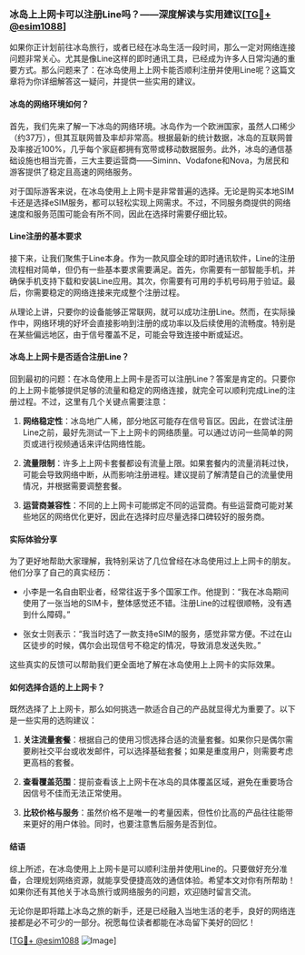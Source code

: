 ### 冰岛上上网卡可以注册Line吗？——深度解读与实用建议[[TG💪+ @esim1088](https://t.me/s/esim1088)]

如果你正计划前往冰岛旅行，或者已经在冰岛生活一段时间，那么一定对网络连接问题非常关心。尤其是像Line这样的即时通讯工具，已经成为许多人日常沟通的重要方式。那么问题来了：在冰岛使用上上网卡能否顺利注册并使用Line呢？这篇文章将为你详细解答这一疑问，并提供一些实用的建议。

#### 冰岛的网络环境如何？

首先，我们先来了解一下冰岛的网络环境。冰岛作为一个欧洲国家，虽然人口稀少（约37万），但其互联网普及率却非常高。根据最新的统计数据，冰岛的互联网普及率接近100%，几乎每个家庭都拥有宽带或移动数据服务。此外，冰岛的通信基础设施也相当完善，三大主要运营商——Siminn、Vodafone和Nova，为居民和游客提供了稳定且高速的网络服务。

对于国际游客来说，在冰岛使用上上网卡是非常普遍的选择。无论是购买本地SIM卡还是选择eSIM服务，都可以轻松实现上网需求。不过，不同服务商提供的网络速度和服务范围可能会有所不同，因此在选择时需要仔细比较。

#### Line注册的基本要求

接下来，让我们聚焦于Line本身。作为一款风靡全球的即时通讯软件，Line的注册流程相对简单，但仍有一些基本要求需要满足。首先，你需要有一部智能手机，并确保手机支持下载和安装Line应用。其次，你需要有可用的手机号码用于验证。最后，你需要稳定的网络连接来完成整个注册过程。

从理论上讲，只要你的设备能够正常联网，就可以成功注册Line。然而，在实际操作中，网络环境的好坏会直接影响到注册的成功率以及后续使用的流畅度。特别是在某些偏远地区，由于信号覆盖不足，可能会导致连接中断或延迟。

#### 冰岛上上网卡是否适合注册Line？

回到最初的问题：在冰岛使用上上网卡是否可以注册Line？答案是肯定的。只要你的上上网卡能够提供足够的流量和稳定的网络连接，就完全可以顺利完成Line的注册过程。不过，这里有几个关键点需要注意：

1. **网络稳定性**：冰岛地广人稀，部分地区可能存在信号盲区。因此，在尝试注册Line之前，最好先测试一下上上网卡的网络质量。可以通过访问一些简单的网页或进行视频通话来评估网络性能。
   
2. **流量限制**：许多上上网卡套餐都设有流量上限。如果套餐内的流量消耗过快，可能会导致网络中断，从而影响注册进程。建议提前了解清楚自己的流量使用情况，并根据需要调整套餐。

3. **运营商兼容性**：不同的上上网卡可能绑定不同的运营商。有些运营商可能对某些地区的网络优化更好，因此在选择时应尽量选择口碑较好的服务商。

#### 实际体验分享

为了更好地帮助大家理解，我特别采访了几位曾经在冰岛使用过上上网卡的朋友。他们分享了自己的真实经历：

- 小李是一名自由职业者，经常往返于多个国家工作。他提到：“我在冰岛期间使用了一张当地的SIM卡，整体感觉还不错。注册Line的过程很顺畅，没有遇到什么障碍。”
  
- 张女士则表示：“我当时选了一款支持eSIM的服务，感觉非常方便。不过在山区徒步的时候，偶尔会出现信号不稳定的情况，导致消息发送失败。”

这些真实的反馈可以帮助我们更全面地了解在冰岛使用上上网卡的实际效果。

#### 如何选择合适的上上网卡？

既然选择了上上网卡，那么如何挑选一款适合自己的产品就显得尤为重要了。以下是一些实用的选购建议：

1. **关注流量套餐**：根据自己的使用习惯选择合适的流量套餐。如果你只是偶尔需要刷社交平台或收发邮件，可以选择基础套餐；如果是重度用户，则需要考虑更高档的套餐。

2. **查看覆盖范围**：提前查看该上上网卡在冰岛的具体覆盖区域，避免在重要场合因信号不佳而无法正常使用。

3. **比较价格与服务**：虽然价格不是唯一的考量因素，但性价比高的产品往往能带来更好的用户体验。同时，也要注意售后服务是否到位。

#### 结语

综上所述，在冰岛使用上上网卡是可以顺利注册并使用Line的。只要做好充分准备，合理规划网络资源，就能享受便捷高效的通信体验。希望本文对你有所帮助！如果你还有其他关于冰岛旅行或网络服务的问题，欢迎随时留言交流。

无论你是即将踏上冰岛之旅的新手，还是已经融入当地生活的老手，良好的网络连接都是必不可少的一部分。祝愿每位读者都能在冰岛留下美好的回忆！

[[TG💪+ @esim1088](https://t.me/s/esim1088) ![Image](https://i.postimg.cc/4NQfJmqS/Snipaste-2025-05-13-00-14-12.png)]